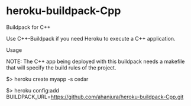 heroku-buildpack-Cpp
====================

Buildpack for C++

Use C++-Buildpack if you need Heroku to execute a C++ application.

Usage

NOTE: The C++ app being deployed with this buildpack needs a makefile that will specify the build rules 
of the project.


$> heroku create myapp -s cedar 

$> heroku config:add BUILDPACK_URL=https://github.com/ahanjura/heroku-buildpack-Cpp.git
